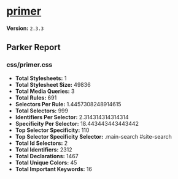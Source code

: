 # [primer]( http://primercss.io )

**Version:** `2.3.3`

## Parker Report

### css/primer.css

- **Total Stylesheets:** 1
- **Total Stylesheet Size:** 49836
- **Total Media Queries:** 3
- **Total Rules:** 691
- **Selectors Per Rule:** 1.4457308248914615
- **Total Selectors:** 999
- **Identifiers Per Selector:** 2.314314314314314
- **Specificity Per Selector:** 18.443443443443442
- **Top Selector Specificity:** 110
- **Top Selector Specificity Selector:** .main-search #site-search
- **Total Id Selectors:** 2
- **Total Identifiers:** 2312
- **Total Declarations:** 1467
- **Total Unique Colors:** 45
- **Total Important Keywords:** 16
